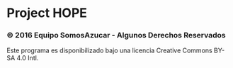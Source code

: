 
# Project HOPE

### © 2016 Equipo SomosAzucar - Algunos Derechos Reservados

Este programa es disponibilizado bajo una licencia Creative Commons BY-SA 4.0 Intl.
